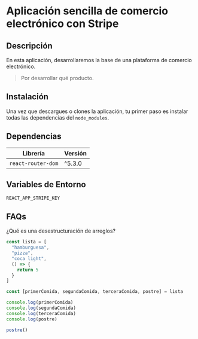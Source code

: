 # Aplicación sencilla de comercio electrónico con Stripe

## Descripción

En esta aplicación, desarrollaremos la base de una plataforma de comercio electrónico.

> Por desarrollar qué producto.

## Instalación

Una vez que descargues o clones la aplicación, tu primer paso es instalar todas las dependencias del `node_modules`.


## Dependencias

Librería | Versión
------------ | -------------
`react-router-dom` | ^5.3.0


## Variables de Entorno

```
REACT_APP_STRIPE_KEY
```



## FAQs

¿Qué es una desestructuración de arreglos?

```javascript
const lista = [
  "hamburguesa", 
  "pizza", 
  "coca light", 
  () => {
    return 5
  }
]

const [primerComida, segundaComida, terceraComida, postre] = lista

console.log(primerComida)
console.log(segundaComida)
console.log(terceraComida)
console.log(postre)

postre()
```

